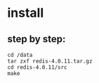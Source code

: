 # install

## step by step:
```shell
cd /data
tar zxf redis-4.0.11.tar.gz
cd redis-4.0.11/src
make

```






